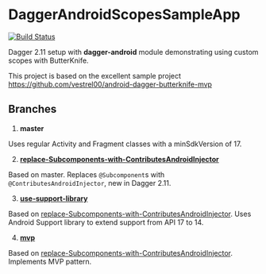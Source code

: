# DaggerAndroidScopesSampleApp

[![Build Status](https://travis-ci.org/jshvarts/DaggerAndroidScopesSampleApp.svg?branch=master)](https://travis-ci.org/jshvarts/DaggerAndroidScopesSampleApp)

Dagger 2.11 setup with **dagger-android** module demonstrating using custom scopes with ButterKnife.

This project is based on the excellent sample project https://github.com/vestrel00/android-dagger-butterknife-mvp

## Branches

1. **master**

Uses regular Activity and Fragment classes with a minSdkVersion of 17. 

2. **[replace-Subcomponents-with-ContributesAndroidInjector](https://github.com/jshvarts/DaggerAndroidScopesSampleApp/tree/replace-Subcomponents-with-ContributesAndroidInjector)**

Based on master. Replaces `@Subcomponent`s with `@ContributesAndroidInjector`, new in Dagger 2.11.

3. **[use-support-library](https://github.com/jshvarts/DaggerAndroidScopesSampleApp/tree/use-support-library)**

Based on [replace-Subcomponents-with-ContributesAndroidInjector](https://github.com/jshvarts/DaggerAndroidScopesSampleApp/tree/replace-Subcomponents-with-ContributesAndroidInjector). Uses Android Support library to extend support from API 17 to 14.


4. **[mvp](https://github.com/jshvarts/DaggerAndroidScopesSampleApp/tree/mvp)**

Based on [replace-Subcomponents-with-ContributesAndroidInjector](https://github.com/jshvarts/DaggerAndroidScopesSampleApp/tree/replace-Subcomponents-with-ContributesAndroidInjector). Implements MVP pattern.

